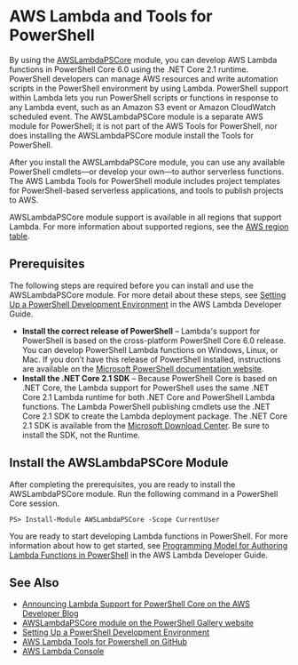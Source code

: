 # AWS Lambda and Tools for PowerShell<a name="pstools-lambda"></a>

By using the [AWSLambdaPSCore](https://www.powershellgallery.com/packages/AWSLambdaPSCore) module, you can develop AWS Lambda functions in PowerShell Core 6\.0 using the \.NET Core 2\.1 runtime\. PowerShell developers can manage AWS resources and write automation scripts in the PowerShell environment by using Lambda\. PowerShell support within Lambda lets you run PowerShell scripts or functions in response to any Lambda event, such as an Amazon S3 event or Amazon CloudWatch scheduled event\. The AWSLambdaPSCore module is a separate AWS module for PowerShell; it is not part of the AWS Tools for PowerShell, nor does installing the AWSLambdaPSCore module install the Tools for PowerShell\.

After you install the AWSLambdaPSCore module, you can use any available PowerShell cmdlets—or develop your own—to author serverless functions\. The AWS Lambda Tools for PowerShell module includes project templates for PowerShell\-based serverless applications, and tools to publish projects to AWS\.

AWSLambdaPSCore module support is available in all regions that support Lambda\. For more information about supported regions, see the [AWS region table](https://aws.amazon.com/about-aws/global-infrastructure/regional-product-services/)\.

## Prerequisites<a name="prerequisites"></a>

The following steps are required before you can install and use the AWSLambdaPSCore module\. For more detail about these steps, see [Setting Up a PowerShell Development Environment](https://docs.aws.amazon.com/lambda/latest/dg/lambda-powershell-setup-dev-environment.html) in the AWS Lambda Developer Guide\.
+  **Install the correct release of PowerShell** – Lambda's support for PowerShell is based on the cross\-platform PowerShell Core 6\.0 release\. You can develop PowerShell Lambda functions on Windows, Linux, or Mac\. If you don’t have this release of PowerShell installed, instructions are available on the [Microsoft PowerShell documentation website](https://docs.microsoft.com/en-us/powershell/scripting/setup/installing-powershell?view=powershell-6)\.
+  **Install the \.NET Core 2\.1 SDK** – Because PowerShell Core is based on \.NET Core, the Lambda support for PowerShell uses the same \.NET Core 2\.1 Lambda runtime for both \.NET Core and PowerShell Lambda functions\. The Lambda PowerShell publishing cmdlets use the \.NET Core 2\.1 SDK to create the Lambda deployment package\. The \.NET Core 2\.1 SDK is available from the [Microsoft Download Center](https://www.microsoft.com/net/download)\. Be sure to install the SDK, not the Runtime\.

## Install the AWSLambdaPSCore Module<a name="install-the-awslambdapscore-module"></a>

After completing the prerequisites, you are ready to install the AWSLambdaPSCore module\. Run the following command in a PowerShell Core session\.

```
PS> Install-Module AWSLambdaPSCore -Scope CurrentUser
```

You are ready to start developing Lambda functions in PowerShell\. For more information about how to get started, see [Programming Model for Authoring Lambda Functions in PowerShell](https://docs.aws.amazon.com/lambda/latest/dg/powershell-programming-model.html) in the AWS Lambda Developer Guide\.

## See Also<a name="see-also"></a>
+  [Announcing Lambda Support for PowerShell Core on the AWS Developer Blog](http://aws.amazon.com/blogs/developer/announcing-lambda-support-for-powershell-core/) 
+  [AWSLambdaPSCore module on the PowerShell Gallery website](https://www.powershellgallery.com/packages/AWSLambdaPSCore/1.0.0.2) 
+  [Setting Up a PowerShell Development Environment](https://docs.aws.amazon.com/lambda/latest/dg/lambda-powershell-setup-dev-environment.html) 
+ [AWS Lambda Tools for Powershell on GitHub](https://github.com/aws/aws-lambda-dotnet/tree/master/PowerShell)
+  [AWS Lambda Console](https://console.aws.amazon.com/lambda/home) 
